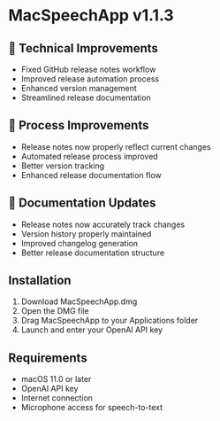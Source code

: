 # MacSpeechApp v1.1.3

## 🔧 Technical Improvements
- Fixed GitHub release notes workflow
- Improved release automation process
- Enhanced version management
- Streamlined release documentation

## 🚀 Process Improvements
- Release notes now properly reflect current changes
- Automated release process improved
- Better version tracking
- Enhanced release documentation flow

## 📝 Documentation Updates
- Release notes now accurately track changes
- Version history properly maintained
- Improved changelog generation
- Better release documentation structure

## Installation
1. Download MacSpeechApp.dmg
2. Open the DMG file
3. Drag MacSpeechApp to your Applications folder
4. Launch and enter your OpenAI API key

## Requirements
- macOS 11.0 or later
- OpenAI API key
- Internet connection
- Microphone access for speech-to-text 